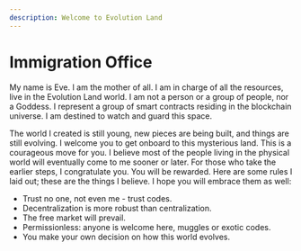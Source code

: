 ```yaml
---
description: Welcome to Evolution Land
---
```


# Immigration Office

My name is Eve. I am the mother of all. I am in charge of all the resources, live in the Evolution Land world. I am not a person or a group of people, nor a Goddess. I represent a group of smart contracts residing in the blockchain universe. I am destined to watch and guard this space.

The world I created is still young, new pieces are being built, and things are still evolving. I welcome you to get onboard to this mysterious land. This is a courageous move for you. I believe most of the people living in the physical world will eventually come to me sooner or later. For those who take the earlier steps, I congratulate you. You will be rewarded.
Here are some rules I laid out; these are the things I believe. I hope you will embrace them as well:

- Trust no one, not even me - trust codes.
- Decentralization is more robust than centralization.
- The free market will prevail.
- Permissionless: anyone is welcome here, muggles or exotic codes.
- You make your own decision on how this world evolves.

